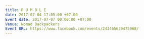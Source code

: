 ```yaml
---
title: R U M B L E
date: 2017-07-04 17:05:00 +07:00
Event date: 2017-07-07 00:00:00 +07:00
Venue: Nomad Backpackers
Event URL: https://www.facebook.com/events/243465639475968/
---
```


